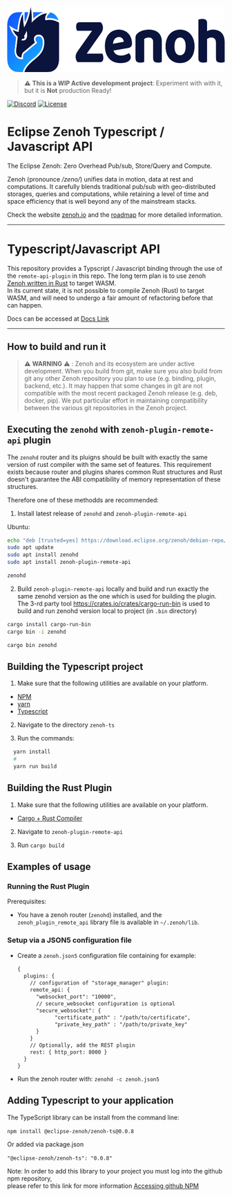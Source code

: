 <img src="https://raw.githubusercontent.com/eclipse-zenoh/zenoh/master/zenoh-dragon.png" height="150">

> :warning: **This is a WIP Active development project**: Experiment with with it, but it is **Not** production Ready!

[![Discord](https://img.shields.io/badge/chat-on%20discord-blue)](https://discord.gg/2GJ958VuHs)
[![License](https://img.shields.io/badge/License-Apache%202.0-blue.svg)](https://opensource.org/licenses/Apache-2.0)

# Eclipse Zenoh Typescript / Javascript API

The Eclipse Zenoh: Zero Overhead Pub/sub, Store/Query and Compute.

Zenoh (pronounce _/zeno/_) unifies data in motion, data at rest and computations. It carefully blends traditional pub/sub with geo-distributed storages, queries and computations, while retaining a level of time and space efficiency that is well beyond any of the mainstream stacks.

Check the website [zenoh.io](http://zenoh.io) and the [roadmap](https://github.com/eclipse-zenoh/roadmap) for more detailed information.

---

# Typescript/Javascript API

This repository provides a Typscript / Javascript binding through the use of the `remote-api-plugin` in this repo. 
The long term plan is to use zenoh [Zenoh written in Rust](https://github.com/eclipse-zenoh/zenoh) to target WASM.  
In its current state, it is not possible to compile Zenoh (Rust) to target WASM, and will need to undergo a fair amount of refactoring before that can happen.

Docs can be accessed at [Docs Link](https://eclipse-zenoh.github.io/zenoh-ts/)

---

## How to build and run it

> :warning: **WARNING** :warning: : Zenoh and its ecosystem are under active development. When you build from git, make sure you also build from git any other Zenoh repository you plan to use (e.g. binding, plugin, backend, etc.). It may happen that some changes in git are not compatible with the most recent packaged Zenoh release (e.g. deb, docker, pip). We put particular effort in maintaining compatibility between the various git repositories in the Zenoh project.


## Executing the `zenohd` with `zenoh-plugin-remote-api` plugin

The `zenohd` router and its pluigns should be built with exactly the same version of rust compiler with the same set of features.
This requirement exists because router and plugins shares common Rust structures and Rust doesn't guarantee the ABI compatibility of
memory representation of these structures.

Therefore one of these methodds are recommended:

1. Install latest release of `zenohd` and `zenoh-plugin-remote-api`

  Ubuntu:

  ```sh
  echo "deb [trusted=yes] https://download.eclipse.org/zenoh/debian-repo/ /" | sudo tee -a /etc/apt/sources.list.d/zenoh.list > /dev/null
  sudo apt update
  sudo apt install zenohd
  sudo apt install zenoh-plugin-remote-api
  ```

  ```sh
  zenohd
  ```

2. Build `zenoh-plugin-remote-api` locally and build and run exactly the same zenohd version as the one which is used for building the plugin.
The 3-rd party tool https://crates.io/crates/cargo-run-bin is used to build and run zenohd version local to project (in `.bin` directory)

  ```sh
  cargo install cargo-run-bin
  cargo bin -i zenohd
  ```

  ```sh
  cargo bin zenohd
  ```  

## Building the Typescript project

1. Make sure that the following utilities are available on your platform. 
 - [NPM](https://www.npmjs.com/package/npm)
 - [yarn](https://classic.yarnpkg.com/lang/en/docs/install/#debian-stable)
 - [Typescript](https://www.typescriptlang.org/download/) 

2. Navigate to the directory `zenoh-ts`

3. Run the commands:

```bash
  yarn install 
  # 
  yarn run build
```

## Building the Rust Plugin

1. Make sure that the following utilities are available on your platform. 
 - [Cargo + Rust Compiler](https://rustup.rs/)

2. Navigate to `zenoh-plugin-remote-api`

3. Run `cargo build`

## **Examples of usage**

### Running the Rust Plugin

Prerequisites:
 - You have a zenoh router (`zenohd`) installed, and the `zenoh_plugin_remote_api` library file is available in `~/.zenoh/lib`.

### **Setup via a JSON5 configuration file**

  - Create a `zenoh.json5` configuration file containing for example:
    ```json5
    {
      plugins: {
        // configuration of "storage_manager" plugin:
        remote_api: {
          "websocket_port": "10000",
          // secure_websocket configuration is optional
          "secure_websocket": {
                "certificate_path" : "/path/to/certificate",
                "private_key_path" : "/path/to/private_key"
          }
        }
        // Optionally, add the REST plugin
        rest: { http_port: 8000 }
      }
    }
    ```
  - Run the zenoh router with:
    `zenohd -c zenoh.json5`

## Adding Typescript to your application

The TypeScript library can be install from the command line: 

`npm install @eclipse-zenoh/zenoh-ts@0.0.8`

Or added via package.json

`"@eclipse-zenoh/zenoh-ts": "0.0.8" `

Note: In order to add this library to your project you must log into the github npm repository,  
please refer to this link for more information [Accessing github NPM](https://docs.github.com/en/packages/working-with-a-github-packages-registry/working-with-the-npm-registry#authenticating-with-a-personal-access-token)


[zenoh]: https://github.com/eclipse-zenoh/zenoh


